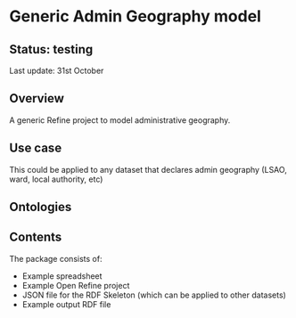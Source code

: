 Generic Admin Geography model
=============================

Status: testing 
---------------
Last update: 31st October

Overview
--------
A generic Refine project to model administrative geography.

Use case
--------
This could be applied to any dataset that declares admin geography (LSAO, ward, local authority, etc)


Ontologies
----------


Contents
--------
The package consists of:

- Example spreadsheet
- Example Open Refine project 
- JSON file for the RDF Skeleton (which can be applied to other datasets)
- Example output RDF file

